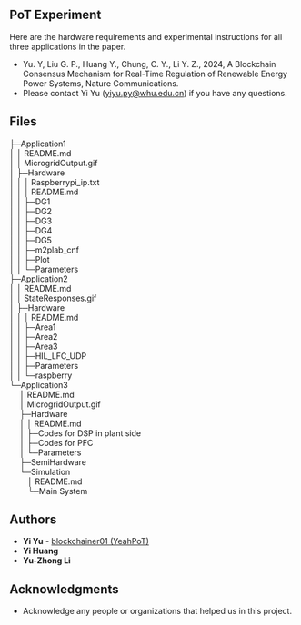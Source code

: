 
## PoT Experiment

Here are the hardware requirements and experimental instructions for all three applications in the paper.

* Yu. Y, Liu G. P., Huang Y., Chung, C. Y., Li Y. Z., 2024, A Blockchain Consensus Mechanism for Real-Time Regulation of Renewable Energy Power Systems, Nature Communications.
* Please contact Yi Yu (yiyu.py@whu.edu.cn) if you have any questions.

## Files

├─Application1  
│  │  README.md  
│  │ MicrogridOutput.gif  
│  ├─Hardware  
│  │  │  Raspberrypi_ip.txt  
│  │  │  README.md  
│  │  ├─DG1  
│  │  ├─DG2  
│  │  ├─DG3  
│  │  ├─DG4  
│  │  ├─DG5  
│  │  ├─m2plab_cnf  
│  │  ├─Plot    
│  │  └─Parameters  
├─Application2  
│  │ README.md   
│  │ StateResponses.gif  
│  ├─Hardware  
│  │  │  README.md  
│  │  ├─Area1  
│  │  ├─Area2  
│  │  ├─Area3  
│  │  ├─HIL_LFC_UDP  
│  │  ├─Parameters  
│  │  └─raspberry  
└─Application3  
&emsp;&nbsp;│ README.md   
&emsp;&nbsp;│ MicrogridOutput.gif   
&emsp;&nbsp;├─Hardware  
&emsp;   │ │  README.md  
&emsp;   │ ├─Codes for DSP in plant side  
&emsp;   │ ├─Codes for PFC  
&emsp;   │  └─Parameters  
&emsp;   ├─SemiHardware  
&emsp;   └─Simulation  
&emsp;    &emsp;│  README.md  
&emsp;    &emsp;└─Main System  

        
## Authors

* **Yi Yu** - [blockchainer01 (YeahPoT) ](https://github.com/blockchainer01)
* **Yi Huang**
* **Yu-Zhong Li**




## Acknowledgments

 * Acknowledge any people or organizations that helped us in this project. 

